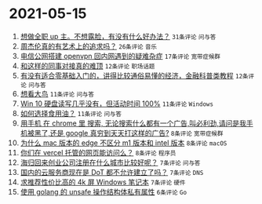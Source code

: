 # 2021-05-15

1. [想做全职 up 主。不想露脸，有没有什么好办法？](https://www.v2ex.com/t/777083) `31条评论` `问与答`
1. [周杰伦真的有艺术上的追求吗？](https://www.v2ex.com/t/777091) `26条评论` `音乐`
1. [电信公网搭建 openvpn 回内网遇到的疑难杂症](https://www.v2ex.com/t/777037) `17条评论` `宽带症候群`
1. [和这样的同事对接真的难顶](https://www.v2ex.com/t/777072) `12条评论` `职场话题`
1. [有没有适合零基础入门的，讲得比较通俗易懂的经济，金融科普类教程](https://www.v2ex.com/t/777038) `12条评论` `问与答`
1. [想看大鸟](https://www.v2ex.com/t/777058) `11条评论` `问与答`
1. [Win 10 硬盘读写几乎没有，但活动时间 100%](https://www.v2ex.com/t/777044) `11条评论` `Windows`
1. [如何选择食用油？](https://www.v2ex.com/t/777036) `11条评论` `问与答`
1. [用手机 在 chrome 里 搜索, 无论搜索什么都有一个广告,叫必利劲,请问是我手机被黑了,还是 google 真穷到天天打这样的广告?](https://www.v2ex.com/t/777092) `8条评论` `宽带症候群`
1. [为什么 mac 版本的 edge 不区分 m1 版本和 intel 版本](https://www.v2ex.com/t/777052) `8条评论` `macOS`
1. [你们在 vercel 托管的网页能访问么？](https://www.v2ex.com/t/777043) `8条评论` `程序员`
1. [海归回来创业公司注册在什么城市比较好呢？](https://www.v2ex.com/t/777088) `7条评论` `问与答`
1. [国内的云服务商现在是 DoT 都不允许建立了吗？](https://www.v2ex.com/t/777070) `7条评论` `DNS`
1. [求推荐性价比高的 4k 屏 Windows 笔记本](https://www.v2ex.com/t/777042) `7条评论` `硬件`
1. [使用 golang 的 unsafe 操作结构体私有属性](https://www.v2ex.com/t/777059) `6条评论` `Go`
